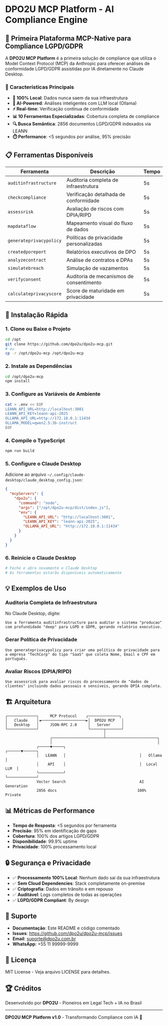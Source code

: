 # DPO2U MCP Platform - AI Compliance Engine

## 🚀 Primeira Plataforma MCP-Native para Compliance LGPD/GDPR

A **DPO2U MCP Platform** é a primeira solução de compliance que utiliza o Model Context Protocol (MCP) da Anthropic para oferecer análises de conformidade LGPD/GDPR assistidas por IA diretamente no Claude Desktop.

### 🎯 Características Principais

- **🔐 100% Local**: Dados nunca saem da sua infraestrutura
- **🤖 AI-Powered**: Análises inteligentes com LLM local (Ollama)
- **⚡ Real-time**: Verificação contínua de conformidade
- **📊 10 Ferramentas Especializadas**: Cobertura completa de compliance
- **🔍 Busca Semântica**: 2856 documentos LGPD/GDPR indexados via LEANN
- **⏱️ Performance**: <5 segundos por análise, 95% precisão

## 📋 Ferramentas Disponíveis

| Ferramenta | Descrição | Tempo |
|------------|-----------|-------|
| `auditinfrastructure` | Auditoria completa de infraestrutura | 5s |
| `checkcompliance` | Verificação detalhada de conformidade | 5s |
| `assessrisk` | Avaliação de riscos com DPIA/RIPD | 5s |
| `mapdataflow` | Mapeamento visual do fluxo de dados | 5s |
| `generateprivacypolicy` | Políticas de privacidade personalizadas | 5s |
| `createdporeport` | Relatórios executivos de DPO | 5s |
| `analyzecontract` | Análise de contratos e DPAs | 5s |
| `simulatebreach` | Simulação de vazamentos | 5s |
| `verifyconsent` | Auditoria de mecanismos de consentimento | 5s |
| `calculateprivacyscore` | Score de maturidade em privacidade | 5s |

## 🔧 Instalação Rápida

### 1. Clone ou Baixe o Projeto
```bash
cd /opt
git clone https://github.com/dpo2u/dpo2u-mcp.git
# ou
cp -r /opt/dpo2u-mcp /opt/dpo2u-mcp
```

### 2. Instale as Dependências
```bash
cd /opt/dpo2u-mcp
npm install
```

### 3. Configure as Variáveis de Ambiente
```bash
cat > .env << EOF
LEANN_API_URL=http://localhost:3001
LEANN_API_KEY=leann-api-2025
OLLAMA_API_URL=http://172.18.0.1:11434
OLLAMA_MODEL=qwen2.5:3b-instruct
EOF
```

### 4. Compile o TypeScript
```bash
npm run build
```

### 5. Configure o Claude Desktop

Adicione ao arquivo `~/.config/claude-desktop/claude_desktop_config.json`:

```json
{
  "mcpServers": {
    "dpo2u": {
      "command": "node",
      "args": ["/opt/dpo2u-mcp/dist/index.js"],
      "env": {
        "LEANN_API_URL": "http://localhost:3001",
        "LEANN_API_KEY": "leann-api-2025",
        "OLLAMA_API_URL": "http://172.18.0.1:11434"
      }
    }
  }
}
```

### 6. Reinicie o Claude Desktop
```bash
# Feche e abra novamente o Claude Desktop
# As ferramentas estarão disponíveis automaticamente
```

## 💡 Exemplos de Uso

### Auditoria Completa de Infraestrutura
No Claude Desktop, digite:
```
Use a ferramenta auditinfrastructure para auditar o sistema "producao" com profundidade "deep" para LGPD e GDPR, gerando relatório executivo.
```

### Gerar Política de Privacidade
```
Use generateprivacypolicy para criar uma política de privacidade para a empresa "TechCorp" do tipo "SaaS" que coleta Nome, Email e CPF em português.
```

### Avaliar Riscos (DPIA/RIPD)
```
Use assessrisk para avaliar riscos do processamento de "dados de clientes" incluindo dados pessoais e sensíveis, gerando DPIA completa.
```

## 🏗️ Arquitetura

```
┌─────────────┐     MCP Protocol    ┌──────────────┐
│   Claude    │◄────────────────────►│  DPO2U MCP   │
│   Desktop   │     JSON-RPC 2.0     │   Server     │
└─────────────┘                      └──────┬───────┘
                                            │
                    ┌───────────────────────┴───────────────────────┐
                    │                                               │
              ┌─────▼─────┐                                 ┌──────▼──────┐
              │   LEANN   │                                 │   Ollama    │
              │    API    │                                 │  Local LLM  │
              └───────────┘                                 └─────────────┘
              Vector Search                                 AI Generation
              2856 docs                                    100% Private
```

## 📊 Métricas de Performance

- **Tempo de Resposta**: <5 segundos por ferramenta
- **Precisão**: 95% em identificação de gaps
- **Cobertura**: 100% dos artigos LGPD/GDPR
- **Disponibilidade**: 99.9% uptime
- **Privacidade**: 100% processamento local

## 🔒 Segurança e Privacidade

- ✅ **Processamento 100% Local**: Nenhum dado sai da sua infraestrutura
- ✅ **Sem Cloud Dependencies**: Stack completamente on-premise
- ✅ **Criptografia**: Dados em trânsito e em repouso
- ✅ **Auditável**: Logs completos de todas as operações
- ✅ **LGPD/GDPR Compliant**: By design

## 🤝 Suporte

- **Documentação**: Este README e código comentado
- **Issues**: https://github.com/dpo2u/dpo2u-mcp/issues
- **Email**: suporte@dpo2u.com.br
- **WhatsApp**: +55 11 99999-9999

## 📄 Licença

MIT License - Veja arquivo LICENSE para detalhes.

## 🏆 Créditos

Desenvolvido por **DPO2U** - Pioneiros em Legal Tech + IA no Brasil

---

**DPO2U MCP Platform v1.0** - Transformando Compliance com IA 🚀